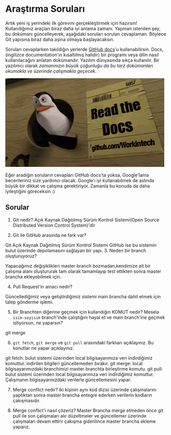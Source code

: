 # Araştırma Soruları

Artık yeni iş yerindeki ilk görevini gerçekleştirmek için hazırsın! Kullandığımız araçları biraz daha iyi anlama zamanı. Yapman istenilen şey, bu dokümanı güncelleyerek, aşağıdaki soruları soruları cevaplaman. Böylece Git yapısına biraz daha aşina olmaya başlayacaksın.

Soruları cevaplarken takıldığın yerlerde [GitHub docs](https://docs.github.com/en)'u kullanabilirsin. Docs, (ingilizce documentation'ın kısaltılmış halidir) bir programı veya dilin nasıl kullanılacağını anlatan dokümandır. Yazılım dünyasında sıkça kullanılır. Bir yazılımcı olarak _zamanınızın büyük çoğunluğu da bu tarz dokümanları okumakla ve üzerinde çalışmakla geçecek_.

![READ THE DOCS](https://github.com/Workintech/FSWeb-S1G1-Projesi-Web-Development-Projesi-icin-Git/blob/main/read-the-docs-wit.gif?raw=true)

Eğer aradığın soruların cevapları GitHub docs'ta yoksa, Google'lama becerileriniz size yardımcı olacak. Google'ı iyi kullanabilmek de aslında büyük bir dikkat ve çalışma gerektiriyor. Zamanla bu konuda da daha iyileştiğini göreceksin :)

## Sorular

1. Git nedir?
Açık Kaynak Dağıtılmış Sürüm Kontrol Sistemi(Open Source Distributed Version Control System)'dir


2. Git ile GitHub arasında ne fark var?

Git Açık Kaynak Dağıtılmış Sürüm Kontrol Sistemi GitHub ise bu sistemin bulut üzerinde depolamasını sağlayan bir yapı.
3. Neden bir branch oluşturuyoruz?

Yapacağımız değişiklikleri master branch bozmadan,kendimize ait bir çalışma alanı oluştururak tam olarak tamamlayıp test ettikten sonra master brancha ekleyebilmek için.

4. Pull Request'in amacı nedir?

Güncellediğimiz veya geliştirdiğimiz sistemi main brancha dahil etmek için talep gönderme işlemi.

5. Bir Branchten diğerine geçmek için kullandığın KOMUT nedir? Mesela `isim-soyisim` branch'inde çalıştığını hayal et ve main branch'ine geçmek istiyorsun, ne yaparsın?

git merge 

6. `git fetch`, `git merge` ve `git pull` arasındaki farklıarı açıklayınız. Bu konutlar ne yapar açıklayınız.

git fetch: bulut sistemi üzerinden local bilgisayarımıza veri indirdiğimiz komuttur. indirilen bilgileri güncellemeden bırakır.
git merge: local bilgisayarımızdaki branchimizi master branchta birleştirme komutu.
git pull: bulut sistemi üzerinden local bilgisayarımıza veri indirdiğimiz komuttur. Çalışmanın bilgisayarınızdaki verilerle güncellemesini yapar.

7. Merge conflict nedir?
iki kişinin aynı kod dizisi üzerinde çalışmalarını yaptıktan sonra master brancha entegre ederken verilerin kodların çakışmasıdır. 

8. Merge conflict'i nasıl çözeriz?
Master Brancha merge etmeden önce git pull ile son çalışmaları alır düzeltmeler ve güncellemer üzerinde çalışmaları devam ettirir çakışma giderilince master brancha ekleme yaparız.
 
